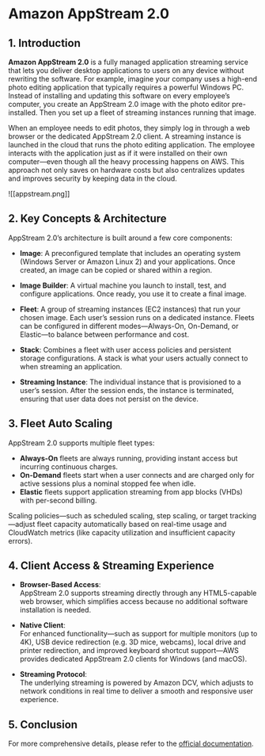 # Amazon AppStream 2.0

## 1. Introduction

**Amazon AppStream 2.0** is a fully managed application streaming service that lets you deliver desktop applications to users on any device without rewriting the software. For example, imagine your company uses a high-end photo editing application that typically requires a powerful Windows PC. Instead of installing and updating this software on every employee’s computer, you create an AppStream 2.0 image with the photo editor pre-installed. Then you set up a fleet of streaming instances running that image.

When an employee needs to edit photos, they simply log in through a web browser or the dedicated AppStream 2.0 client. A streaming instance is launched in the cloud that runs the photo editing application. The employee interacts with the application just as if it were installed on their own computer—even though all the heavy processing happens on AWS. This approach not only saves on hardware costs but also centralizes updates and improves security by keeping data in the cloud.

![[appstream.png]]

## 2. Key Concepts & Architecture

AppStream 2.0’s architecture is built around a few core components:

- **Image**: A preconfigured template that includes an operating system (Windows Server or Amazon Linux 2) and your applications. Once created, an image can be copied or shared within a region.
    
- **Image Builder**: A virtual machine you launch to install, test, and configure applications. Once ready, you use it to create a final image.
    
- **Fleet**: A group of streaming instances (EC2 instances) that run your chosen image. Each user’s session runs on a dedicated instance. Fleets can be configured in different modes—Always-On, On-Demand, or Elastic—to balance between performance and cost.
    
- **Stack**: Combines a fleet with user access policies and persistent storage configurations. A stack is what your users actually connect to when streaming an application.
    
- **Streaming Instance**: The individual instance that is provisioned to a user’s session. After the session ends, the instance is terminated, ensuring that user data does not persist on the device.

## 3. Fleet Auto Scaling

AppStream 2.0 supports multiple fleet types:
    
- **Always-On** fleets are always running, providing instant access but incurring continuous charges.
- **On-Demand** fleets start when a user connects and are charged only for active sessions plus a nominal stopped fee when idle.
- **Elastic** fleets support application streaming from app blocks (VHDs) with per-second billing.

Scaling policies—such as scheduled scaling, step scaling, or target tracking—adjust fleet capacity automatically based on real-time usage and CloudWatch metrics (like capacity utilization and insufficient capacity errors).  

## 4. Client Access & Streaming Experience

- **Browser-Based Access**:  
    AppStream 2.0 supports streaming directly through any HTML5-capable web browser, which simplifies access because no additional software installation is needed.
    
- **Native Client**:  
    For enhanced functionality—such as support for multiple monitors (up to 4K), USB device redirection (e.g. 3D mice, webcams), local drive and printer redirection, and improved keyboard shortcut support—AWS provides dedicated AppStream 2.0 clients for Windows (and macOS).  

- **Streaming Protocol**:  
    The underlying streaming is powered by Amazon DCV, which adjusts to network conditions in real time to deliver a smooth and responsive user experience.

## 5. Conclusion

For more comprehensive details, please refer to the [official documentation](https://docs.aws.amazon.com/appstream2/).